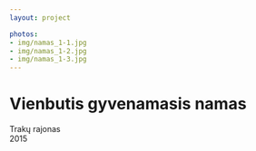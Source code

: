 ```yaml
---
layout: project

photos:
- img/namas_1-1.jpg
- img/namas_1-2.jpg
- img/namas_1-3.jpg
---
```

<div class="text-container">
  <h1>Vienbutis gyvenamasis namas</h1>
  <p>Trakų rajonas<br/>2015</p>
</div>
